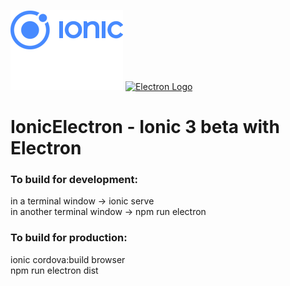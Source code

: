 
[![Ionic Logo](ionic-logo.png)](https://ionicframework.com)
[![Electron Logo](https://electron.atom.io/images/electron-logo.svg)](https://electron.atom.io/)

# IonicElectron - Ionic 3 beta with Electron

### To build for development: <br />
  in a terminal window -> ionic serve <br />
  in another terminal window -> npm run electron

### To build for production: <br />
  ionic cordova:build browser <br />
  npm run electron dist
